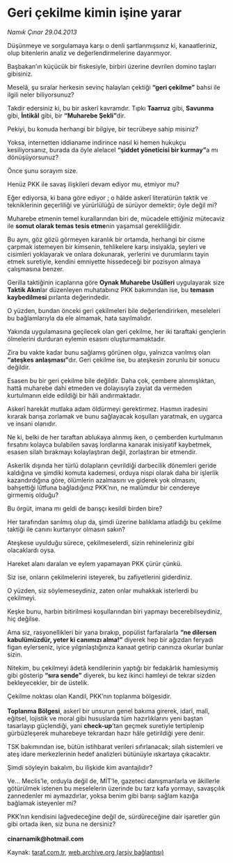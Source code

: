# Geri çekilme kimin işine yarar

*Namık Çınar 29.04.2013*

<div class="yazi"><p>Düşünmeye ve sorgulamaya karşı o denli şartlanmışsınız ki, kanaatleriniz, olup bitenlerin analiz ve değerlendirmelerine dayanmıyor.</p>
<p>Başbakan’ın küçücük bir fiskesiyle, birbiri üzerine devrilen domino taşları gibisiniz.</p>
<p>Meselâ, şu sıralar herkesin sevinç halayları çektiği <b>“geri çekilme”</b> bahsi ile ilgili neler biliyorsunuz?</p>
<p>Takdir edersiniz ki, bu bir askerî kavramdır. Tıpkı <b>Taarruz</b> gibi, <b>Savunma</b> gibi, <b>İntikâl</b> gibi, bir <b>“Muharebe Şekli”</b>dir.</p>
<p>Pekiyi, bu konuda herhangi bir bilgiye, bir tecrübeye sahip misiniz?</p>
<p>Yoksa, internetten iddianame indirince nasıl ki hemen hukukçu kesiliyorsanız, burada da öyle alelacel <b>“şiddet yöneticisi bir kurmay”</b>a mı dönüşüyorsunuz?</p>
<p>Önce şunu sorayım size.</p>
<p>Henüz PKK ile savaş ilişkileri devam ediyor mu, etmiyor mu?</p>
<p>Eğer ediyorsa, ki bana göre ediyor ; o hâlde askerî literatürün taktik ve tekniklerinin geçerliliği ve yürürlülüğü de sürüyor demektir; öyle değil mi?</p>
<p>Muharebe etmenin temel kurallarından biri de, mücadele ettiğiniz mütecaviz ile <b>somut olarak temas tesis etme</b>nin yaşamsal gerekliliğidir.</p>
<p>Bu aynı, göz gözü görmeyen karanlık bir ortamda, herhangi bir cisme çarpmak istemeyen bir kimsenin, tehlikelere karşı insiyakla, şeyleri ve cisimleri yoklayarak ve onlara dokunarak, yerlerini ve durumlarını tayin etmek suretiyle, kendini emniyette hissedeceği bir pozisyon almaya çalışmasına benzer.</p>
<p>Gerilla taktiğinin icaplarına göre <b>Oynak Muharebe Usûlleri</b> uygulayarak size <b>Taktik Akın</b>lar düzenleyen muhatabınız PKK bakımından ise, bu <b>temasın kaybedilmesi</b> pırlanta değerindedir.</p>
<p>O yüzden, bundan önceki geri çekilmeleri bile değerlendirirken, meseleleri bu bağlamlarıyla da ele almamak, hata sayılmalıdır.</p>
<p>Yakında uygulamasına geçilecek olan geri çekilme, her iki taraftaki gençlerin ölmelerini durduran eylemin esasını oluşturmamaktadır.</p>
<p>Zira bu vakte kadar bunu sağlamış görünen olgu, yalnızca varılmış olan <b>“ateşkes anlaşması”</b>dır. Geri çekilme ise, bu ateşkesin zorunlu bir sonucu değildir.</p>
<p>Esasen bu bir geri çekilme bile değildir. Daha çok, çembere alınmışlıktan, hattâ muharebe dahi etmeden ve dolayısıyla zayiat da vermeden kurtulmanın elde edildiği bir hâli andırmaktadır.</p>
<p>Askerî harekât mutlaka adam öldürmeyi gerektirmez. Hasmın iradesini kırarak barışa zorlamak ve bunu sağlayacak koşulları yaratmak, en uygarca ve insani olanıdır.</p>
<p>Ne ki, belki de her taraftan ablukaya alınmış iken, o çemberden kurtulmanın fırsatını kolayca bulabilen savaş lordlarına kanarak inisiyatif kaybetmek, esasen silah bırakmayı kolaylaştıran değil, zorlaştıran bir etmendir.</p>
<p>Askerlik dışında her türlü dolapların çevrildiği darbecilik dönemleri geride kaldığına ve şimdiki komuta kademesi, orduya nispi olarak daha bir işlerlik kazandırdığına göre, ölümlerin azalmasını ve giderek yok olmasını, bahşettiği lûtfuna bağladığınız PKK’nın, ne malûmdur bir cendereye girmemiş olduğu?</p>
<p>Bu örgüt, imana mı geldi de barışçı kesildi birden bire?</p>
<p>Her tarafından sarılmış olup da, şimdi üzerine balıklama atladığı bu çekilme taktiği ile canını kurtarıyor olmasın sakın?</p>
<p>Ateşkese uyulduğu sürece, çekilmeselerdi, sizin rehineleriniz gibi olacaklardı oysa.</p>
<p>Hareket alanı daralan ve eylem yapamayan PKK çürür çünkü.</p>
<p>Siz ise, onların çekilmelerini isteyerek, bu zafiyetlerini giderdiniz.</p>
<p>O yüzden, siz söylemeseydiniz, zaten onlar muhakkak isterlerdi bu çekilmeyi.</p>
<p>Keşke bunu, harbin bitirilmesi koşullarından biri yapmayı becerebilseydiniz, hiç değilse.</p>
<p>Ama siz, rasyonellikleri bir yana bırakıp, popülist farfaralarla <b>“ne dilersen kabulümüzdür, yeter ki canımızı alma!”</b> diyerek hep bir ağızdan feryadı figan eylerseniz, iyice yılgınlaştığınıza kanaat getirip canınıza okurlar bunlar sizin.</p>
<p>Nitekim, bu çekilmeyi âdetâ kendilerinin yaptığı bir fedakârlık hamlesiymiş gibi gösterip <b>“sıra sende”</b> diyerek, bu kez ikinci hamleyi de tekrar sizden bekleyecekler, bir de üstelik.</p>
<p>Çekilme noktası olan Kandil, PKK’nın toplanma bölgesidir.<br/><br/><b>Toplanma Bölgesi</b>, askerî bir unsurun genel bakıma girerek, idarî, malî, eğitsel, lojistik ve moral gibi hususlarda tüm hazırlıklarını yeni baştan tasarlayıp güçlendiği, yani <b>check-up</b>’tan geçmek suretiyle tertiplenip gürbüzleşerek muharebeye tekrardan hazır hâle getirildiği yere denir.</p>
<p>TSK bakımından ise, bütün istihbarat verileri sıfırlanacak; silah sistemleri ve ateş idare merkezlerinin hedef analizleri bütünüyle ıskartaya çıkacaktır.</p>
<p>Şimdi söyleyin bakalım, bu ilişkide kim avantajlıdır?</p>
<p>Ve... Meclis’le, orduyla değil de, MİT’le, gazeteci danışmanlarla ve âkillerle götürülmek istenen bu meselelerin üzerinde bu tarz kafa yormayı, savaşçılık zannedenler mi aymazdırlar, yoksa benim gibi barışı sağlam kazığa bağlamak isteyenler mi?</p>
<p>PKK’nın kendisini lağvedeceğine değil de, sürdüreceğine dair işaretler gün gibi ortada iken, siz buna ne dersiniz?<br/><br/><b>cinarnamik@hotmail.com</b></p>
</div>

Kaynak: [taraf.com.tr](http://www.taraf.com.tr/namik-cinar/makale-geri-cekilme-kimin-isine-yarar.htm), [web.archive.org (arşiv bağlantısı)](http://web.archive.org/web/20131107134932/http://www.taraf.com.tr/namik-cinar/makale-geri-cekilme-kimin-isine-yarar.htm)
